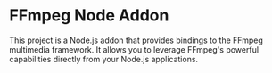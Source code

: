 # FFmpeg Node Addon
This project is a Node.js addon that provides bindings to the FFmpeg multimedia framework. It allows you to leverage FFmpeg's powerful capabilities directly from your Node.js applications.
